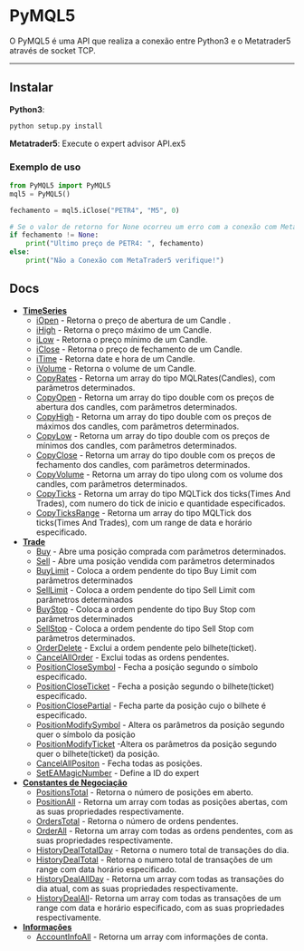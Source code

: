 # PyMQL5

 O PyMQL5 é uma API que realiza a conexão entre Python3 e o Metatrader5 através de socket TCP.

------------

## Instalar

**Python3**:
```python
python setup.py install
```
**Metatrader5**:
Execute o expert advisor API.ex5

###  Exemplo de uso
```python
from PyMQL5 import PyMQL5
mql5 = PyMQL5()

fechamento = mql5.iClose("PETR4", "M5", 0)

# Se o valor de retorno for None ocorreu um erro com a conexão com MetaTrader5
if fechamento != None:
	print("Ultimo preço de PETR4: ", fechamento)
else:
	print("Não a Conexão com MetaTrader5 verifique!")
```



## Docs
- [**TimeSeries**](Docs/TimeSeries.md)
	- [iOpen](Docs/TimeSeries.md#iOpen)  - Retorna o preço de abertura de um Candle .
	- [iHigh](Docs/TimeSeries.md#iHigh) - Retorna o preço máximo de um Candle.
	- [iLow](Docs/TimeSeries.md#iLow) - Retorna o preço mínimo de um  Candle.
	- [iClose](Docs/TimeSeries.md#iClose) - Retorna o preço de fechamento de um Candle.
	- [iTime](Docs/TimeSeries.md#iTime) - Retorna date e hora de um Candle.
	- [iVolume](Docs/TimeSeries.md#iVolume) - Retorna o volume de um Candle.
	- [CopyRates](Docs/TimeSeries.md#CopyRates) - Retorna um array do tipo MQLRates(Candles), com parâmetros determinados.
	- [CopyOpen](Docs/TimeSeries.md#CopyOpen) - Retorna um array do tipo double com os preços de abertura dos candles,  com parâmetros determinados.
	- [CopyHigh](Docs/TimeSeries.md#CopyHigh) - Retorna um array do tipo double com os preços de máximos dos candles,  com parâmetros determinados.
	- [CopyLow](Docs/TimeSeries.md#CopyLow) - Retorna um array do tipo double com os preços de mínimos dos candles,  com parâmetros determinados.
	- [CopyClose](Docs/TimeSeries.md#CopyClose) - Retorna um array do tipo double com os preços de fechamento dos candles,  com parâmetros determinados.
	- [CopyVolume](Docs/TimeSeries.md#CopyVolume) - Retorna um array do tipo ulong com os volume dos candles,  com parâmetros determinados.
	- [CopyTicks](Docs/TimeSeries.md#CopyTicks) - Retorna um array do tipo MQLTick dos ticks(Times And Trades), com numero do tick de inicio e quantidade especificados.
	- [CopyTicksRange](Docs/TimeSeries.md#CopyTicksRange) - Retorna um array do tipo MQLTick dos ticks(Times And Trades), com um range de data e horário especificado.
- [**Trade**](Docs/Trade.md)
	- [Buy](Docs/Trade.md#Buy)  - Abre uma posição comprada com parâmetros determinados.
	- [Sell](Docs/Trade.md#Sell) - Abre uma posição vendida com parâmetros determinados
	- [BuyLimit](Docs/Trade.md#BuyLimit) - Coloca a ordem pendente do tipo Buy Limit com parâmetros determinados
	- [SellLimit](Docs/Trade.md#SellLimit) - Coloca a ordem pendente do tipo Sell Limit com parâmetros determinados
	- [BuyStop](Docs/Trade.md#BuyStop)  - Coloca a ordem pendente do tipo Buy Stop com parâmetros determinados
	- [SellStop](Docs/Trade.md#SellStop) - Coloca a ordem pendente do tipo Sell Stop com parâmetros determinados.
	- [OrderDelete](Docs/Trade.md#OrderDelete) - Exclui a ordem pendente pelo bilhete(ticket).
	- [CancelAllOrder](Docs/Trade.md#CancelAllOrder) - Exclui todas as ordens pendentes.
	- [PositionCloseSymbol](Docs/Trade.md#PositionCloseSymbol) - Fecha a posição segundo o símbolo especificado.
	- [PositionCloseTicket](Docs/Trade.md#PositionCloseTicket) - Fecha a posição segundo o bilhete(ticket) especificado.
	- [PositionClosePartial](Docs/Trade.md#PositionClosePartial) - Fecha parte da posição cujo o bilhete é especificado.
	- [PositionModifySymbol](Docs/Trade.md#PositionModifySymbol) - Altera os parâmetros da posição segundo quer o símbolo da posição
	- [PositionModifyTicket](Docs/Trade.md#PositionModifyTicket) -Altera os parâmetros da posição segundo quer o bilhete(ticket) da posição.
	- [CancelAllPositon](Docs/Trade.md#CancelAllPositon) - Fecha todas as posições.
	- [SetEAMagicNumber](Docs/Trade.md#SetEAMagicNumber) - Define a ID do expert
- [**Constantes de Negociação**](Docs/ConstantesNegociacao.md)
	- [PositionsTotal](Docs/ConstantesNegociacao.md#PositionsTotal) - Retorna o número de posições em aberto.
	- [PositionAll](Docs/ConstantesNegociacao.md#PositionAll) - Retorna um array com todas as posições abertas, com as suas propriedades respectivamente.
	- [OrdersTotal](Docs/ConstantesNegociacao.md#OrdersTotal) - Retorna o número de ordens pendentes.
	- [OrderAll](Docs/ConstantesNegociacao.md#OrderAll) - Retorna um array com todas as ordens pendentes, com as suas propriedades respectivamente.
	- [HistoryDealTotalDay](Docs/ConstantesNegociacao.md#HistoryDealTotalDay) - Retorna o numero total de transações do dia.
	- [HistoryDealTotal](Docs/ConstantesNegociacao.md#HistoryDealTotal) - Retorna o numero total de  transações de um range com data horário especificado.
	- [HistoryDealAllDay](Docs/ConstantesNegociacao.md#HistoryDealAllDay) - Retorna um array com todas as transações do dia atual,  com as suas propriedades respectivamente.
	- [HistoryDealAll](Docs/ConstantesNegociacao.md#HistoryDealAll)- Retorna um array com todas as transações de um range com data e horário especificado,  com as suas propriedades respectivamente.
- [**Informações**](Docs/Info.md)
	- [AccountInfoAll](Docs/Info.md#AccountInfoAll)  - Retorna um array com informações de conta.